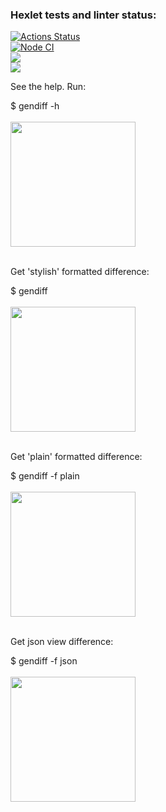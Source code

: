 ### Hexlet tests and linter status:
[![Actions Status](https://github.com/poludnev/frontend-project-lvl2/workflows/hexlet-check/badge.svg)](https://github.com/poludnev/frontend-project-lvl2/actions)
<br>
[![Node CI](https://github.com/poludnev/frontend-project-lvl2/actions/workflows/github-actions-demo.yml/badge.svg)](https://github.com/poludnev/frontend-project-lvl2/actions/workflows/github-actions-demo.yml)
<br>
<a href="https://codeclimate.com/github/poludnev/frontend-project-lvl2/maintainability"><img src="https://api.codeclimate.com/v1/badges/7a7bba83400eeefab8c6/maintainability" /></a>
<br>
<a href="https://codeclimate.com/github/poludnev/frontend-project-lvl2/test_coverage"><img src="https://api.codeclimate.com/v1/badges/7a7bba83400eeefab8c6/test_coverage" /></a>

<p>See the help. Run:</p>
$ gendiff -h
<br>
<br>
<a href="https://asciinema.org/a/ONpoH10eoHa7z9LGsqtsXb6F4" target="_blank"><img src="https://asciinema.org/a/ONpoH10eoHa7z9LGsqtsXb6F4.svg" width = "200" /></a>
<br>
<br>
<p>Get 'stylish' formatted difference:</p>
$ gendiff <filename1> <filname2>
<br>
<br>  
<a href="https://asciinema.org/a/UIN83US9O6qtyWSqAR7dnyTlm" target="_blank"><img src="https://asciinema.org/a/UIN83US9O6qtyWSqAR7dnyTlm.svg" width = "200" /></a>
<br>
<br>
<p>Get 'plain' formatted difference:</p>
$ gendiff -f plain <filename1> <filname2>
<br>
<br>
<a href="https://asciinema.org/a/6YDHXl23prIGtuRNLOTdbwnl3" target="_blank"><img src="https://asciinema.org/a/6YDHXl23prIGtuRNLOTdbwnl3.svg" width = "200"/></a>
<br>
<br>
<p>Get json view difference:</p>
$ gendiff -f json <filename1> <filname2>
<br>
<br>
<a href="https://asciinema.org/a/knieOah4NfzX9JwqltWPxn7IZ" target="_blank"><img src="https://asciinema.org/a/knieOah4NfzX9JwqltWPxn7IZ.svg" width = "200" /></a>

